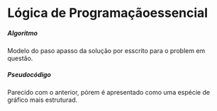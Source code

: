 # Lógica de Programaçãoessencial
##### Algoritmo
Modelo do paso apasso da solução por esscrito para o problem em questão.
##### Pseudocódigo
Parecido com o anterior, pórem é apresentado como uma espécie de gráfico mais estruturad.
